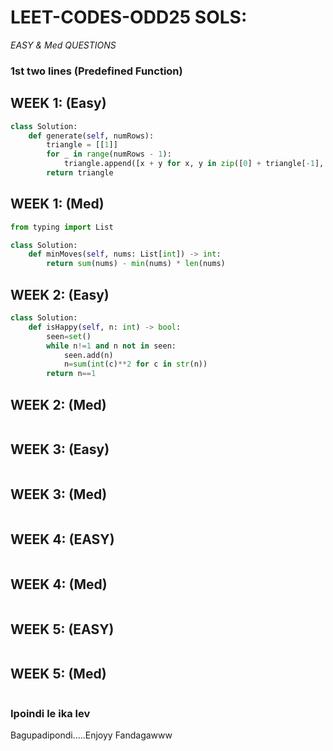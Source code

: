 # LEET-CODES-ODD25 SOLS:

*EASY & Med QUESTIONS*

### 1st  two lines (Predefined Function) 

## WEEK 1: (Easy)

```python
class Solution:
    def generate(self, numRows):
        triangle = [[1]]
        for _ in range(numRows - 1):
            triangle.append([x + y for x, y in zip([0] + triangle[-1], triangle[-1] + [0])])
        return triangle
```
## WEEK 1: (Med) 

```python
from typing import List

class Solution:
    def minMoves(self, nums: List[int]) -> int:
        return sum(nums) - min(nums) * len(nums)

```


## WEEK 2: (Easy)

```python
class Solution:
    def isHappy(self, n: int) -> bool:
        seen=set()
        while n!=1 and n not in seen:
            seen.add(n)
            n=sum(int(c)**2 for c in str(n))
        return n==1
```


## WEEK 2: (Med)

```python

```

## WEEK 3: (Easy) 

```python

```

## WEEK 3: (Med) 

```python

```

## WEEK 4: (EASY)

```python

```

## WEEK 4: (Med)

```python

```
## WEEK 5: (EASY)

```python

```

## WEEK 5: (Med)

```python

```

### Ipoindi le ika lev
Bagupadipondi.....Enjoyy Fandagawww
